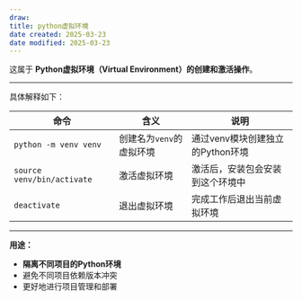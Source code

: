 ```yaml
---
draw:
title: python虚拟环境
date created: 2025-03-23
date modified: 2025-03-23
---
```


这属于 **Python虚拟环境（Virtual Environment）的创建和激活操作**。

---

具体解释如下：

|命令|含义|说明|
|---|---|---|
|`python -m venv venv`|创建名为`venv`的虚拟环境|通过venv模块创建独立的Python环境|
|`source venv/bin/activate`|激活虚拟环境|激活后，安装包会安装到这个环境中|
|`deactivate`|退出虚拟环境|完成工作后退出当前虚拟环境|

---

**用途：**

- **隔离不同项目的Python环境**
- 避免不同项目依赖版本冲突
- 更好地进行项目管理和部署
